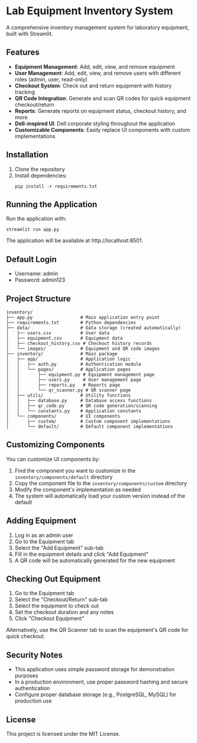 # Lab Equipment Inventory System

A comprehensive inventory management system for laboratory equipment, built with Streamlit.

## Features

- **Equipment Management**: Add, edit, view, and remove equipment
- **User Management**: Add, edit, view, and remove users with different roles (admin, user, read-only)
- **Checkout System**: Check out and return equipment with history tracking
- **QR Code Integration**: Generate and scan QR codes for quick equipment checkout/return
- **Reports**: Generate reports on equipment status, checkout history, and more
- **Dell-inspired UI**: Dell corporate styling throughout the application
- **Customizable Components**: Easily replace UI components with custom implementations

## Installation

1. Clone the repository
2. Install dependencies:
   ```
   pip install -r requirements.txt
   ```

## Running the Application

Run the application with:

```
streamlit run app.py
```

The application will be available at http://localhost:8501.

## Default Login

- Username: admin
- Password: admin123

## Project Structure

```
inventory/
├── app.py                  # Main application entry point
├── requirements.txt        # Python dependencies
├── data/                   # Data storage (created automatically)
│   ├── users.csv           # User data
│   ├── equipment.csv       # Equipment data
│   ├── checkout_history.csv # Checkout history records
│   └── images/             # Equipment and QR code images
├── inventory/              # Main package
│   ├── app/                # Application logic
│   │   ├── auth.py         # Authentication module
│   │   └── pages/          # Application pages
│   │       ├── equipment.py # Equipment management page
│   │       ├── users.py     # User management page
│   │       ├── reports.py   # Reports page
│   │       └── qr_scanner.py # QR scanner page
│   ├── utils/              # Utility functions
│   │   ├── database.py     # Database access functions
│   │   ├── qr_code.py      # QR code generation/scanning
│   │   └── constants.py    # Application constants
│   └── components/         # UI components
│       ├── custom/         # Custom component implementations
│       └── default/        # Default component implementations
```

## Customizing Components

You can customize UI components by:

1. Find the component you want to customize in the `inventory/components/default` directory
2. Copy the component file to the `inventory/components/custom` directory
3. Modify the component's implementation as needed
4. The system will automatically load your custom version instead of the default

## Adding Equipment

1. Log in as an admin user
2. Go to the Equipment tab
3. Select the "Add Equipment" sub-tab
4. Fill in the equipment details and click "Add Equipment"
5. A QR code will be automatically generated for the new equipment

## Checking Out Equipment

1. Go to the Equipment tab
2. Select the "Checkout/Return" sub-tab
3. Select the equipment to check out
4. Set the checkout duration and any notes
5. Click "Checkout Equipment"

Alternatively, use the QR Scanner tab to scan the equipment's QR code for quick checkout.

## Security Notes

- This application uses simple password storage for demonstration purposes
- In a production environment, use proper password hashing and secure authentication
- Configure proper database storage (e.g., PostgreSQL, MySQL) for production use

## License

This project is licensed under the MIT License.